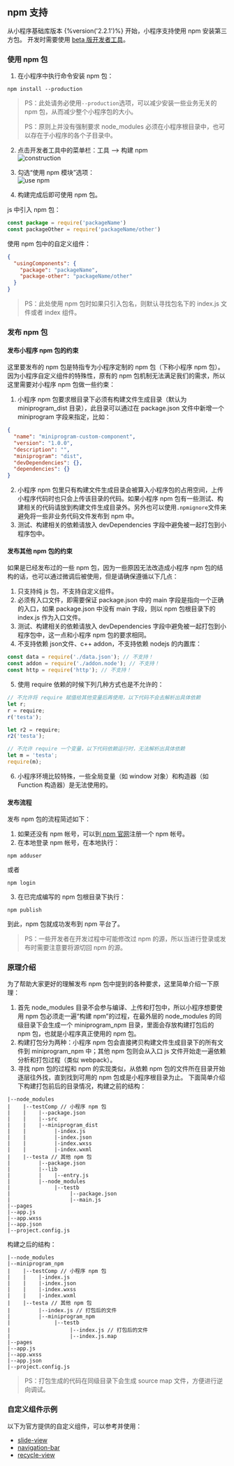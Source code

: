 ## npm 支持

从小程序基础库版本 {%version('2.2.1')%} 开始，小程序支持使用 npm 安装第三方包。 开发时需要使用 [beta 版开发者工具](./beta.md)。

### 使用 npm 包

1. 在小程序中执行命令安装 npm 包：

```
npm install --production
```

> PS：此处请务必使用`--production`选项，可以减少安装一些业务无关的 npm 包，从而减少整个小程序包的大小。
>
> PS：原则上并没有强制要求 node\_modules 必须在小程序根目录中，也可以存在于小程序的各个子目录中。

2. 点击开发者工具中的菜单栏：工具 --> 构建 npm
<br />![construction](../image/framework/construction.png)

3. 勾选“使用 npm 模块”选项：
<br />![use npm](../image/framework/use_npm.png)

4. 构建完成后即可使用 npm 包。

js 中引入 npm 包：

```js
const package = require('packageName')
const packageOther = require('packageName/other')
```

使用 npm 包中的自定义组件：

```json
{
  "usingComponents": {
    "package": "packageName",
    "package-other": "packageName/other"
  }
}
```

> PS：此处使用 npm 包时如果只引入包名，则默认寻找包名下的 index.js 文件或者 index 组件。

### 发布 npm 包

#### 发布小程序 npm 包的约束

这里要发布的 npm 包是特指专为小程序定制的 npm 包（下称小程序 npm 包）。因为小程序自定义组件的特殊性，原有的 npm 包机制无法满足我们的需求，所以这里需要对小程序 npm 包做一些约束：
1. 小程序 npm 包要求根目录下必须有构建文件生成目录（默认为 miniprogram\_dist 目录），此目录可以通过在 package.json 文件中新增一个 miniprogram 字段来指定，比如：

```json
{
  "name": "miniprogram-custom-component",
  "version": "1.0.0",
  "description": "",
  "miniprogram": "dist",
  "devDependencies": {},
  "dependencies": {}
}
```

2. 小程序 npm 包里只有构建文件生成目录会被算入小程序包的占用空间，上传小程序代码时也只会上传该目录的代码。如果小程序 npm 包有一些测试、构建相关的代码请放到构建文件生成目录外。另外也可以使用`.npmignore`文件来避免将一些非业务代码文件发布到 npm 中。
3. 测试、构建相关的依赖请放入 devDependencies 字段中避免被一起打包到小程序包中。

#### 发布其他 npm 包的约束

如果是已经发布过的一些 npm 包，因为一些原因无法改造成小程序 npm 包的结构的话，也可以通过微调后被使用，但是请确保遵循以下几点：

1. 只支持纯 js 包，不支持自定义组件。
2. 必须有入口文件，即需要保证 package.json 中的 main 字段是指向一个正确的入口，如果 package.json 中没有 main 字段，则以 npm 包根目录下的 index.js 作为入口文件。
3. 测试、构建相关的依赖请放入 devDependencies 字段中避免被一起打包到小程序包中，这一点和小程序 npm 包的要求相同。
4. 不支持依赖 json文件、c++ addon，不支持依赖 nodejs 的内置库：

```js
const data = require('./data.json'); // 不支持！
const addon = require('./addon.node'); // 不支持！
const http = require('http'); // 不支持！
```

5. 使用 require 依赖的时候下列几种方式也是不允许的：

```js
// 不允许将 require 赋值给其他变量后再使用，以下代码不会去解析出具体依赖
let r;
r = require;
r('testa');

let r2 = require;
r2('testa');

// 不允许 require 一个变量，以下代码依赖运行时，无法解析出具体依赖
let m = 'testa';
require(m);
```

6. 小程序环境比较特殊，一些全局变量（如 window 对象）和构造器（如 Function 构造器）是无法使用的。

#### 发布流程

发布 npm 包的流程简述如下：

1. 如果还没有 npm 帐号，可以到[ npm 官网](https://www.npmjs.com/)注册一个 npm 帐号。
2. 在本地登录 npm 帐号，在本地执行：

```
npm adduser
```

或者

```
npm login
```

3. 在已完成编写的 npm 包根目录下执行：

```
npm publish
```

到此，npm 包就成功发布到 npm 平台了。

> PS：一些开发者在开发过程中可能修改过 npm 的源，所以当进行登录或发布时需要注意要将源切回 npm 的源。

### 原理介绍

为了帮助大家更好的理解发布 npm 包中提到的各种要求，这里简单介绍一下原理：

1. 首先 node\_modules 目录不会参与编译、上传和打包中，所以小程序想要使用 npm 包必须走一遍“构建 npm”的过程，在最外层的 node\_modules 的同级目录下会生成一个 miniprogram\_npm 目录，里面会存放构建打包后的 npm 包，也就是小程序真正使用的 npm 包。
2. 构建打包分为两种：小程序 npm 包会直接拷贝构建文件生成目录下的所有文件到 miniprogram\_npm 中；其他 npm 包则会从入口 js 文件开始走一遍依赖分析和打包过程（类似 webpack）。
3. 寻找 npm 包的过程和 npm 的实现类似，从依赖 npm 包的文件所在目录开始逐层往外找，直到找到可用的 npm 包或是小程序根目录为止。
下面简单介绍下构建打包前后的目录情况，构建之前的结构：

```
|--node_modules
|    |--testComp // 小程序 npm 包
|    |    |--package.json
|    |    |--src
|    |    |--miniprogram_dist
|    |         |-index.js
|    |         |-index.json
|    |         |-index.wxss
|    |         |-index.wxml
|    |--testa // 其他 npm 包
|         |--package.json
|         |--lib
|         |    |--entry.js
|         |--node_modules
|              |--testb
|                   |--package.json
|                   |--main.js
|--pages
|--app.js
|--app.wxss
|--app.json
|--project.config.js
```

构建之后的结构：

```
|--node_modules
|--miniprogram_npm
|    |--testComp // 小程序 npm 包
|    |    |-index.js
|    |    |-index.json
|    |    |-index.wxss
|    |    |-index.wxml
|    |--testa // 其他 npm 包
|         |--index.js // 打包后的文件
|         |--miniprogram_npm
|              |--testb
|                   |--index.js // 打包后的文件
|                   |--index.js.map
|--pages
|--app.js
|--app.wxss
|--app.json
|--project.config.js
```

> PS：打包生成的代码在同级目录下会生成 source map 文件，方便进行逆向调试。

### 自定义组件示例

以下为官方提供的自定义组件，可以参考并使用：

* [slide-view](https://github.com/wechat-miniprogram/slide-view)
* [navigation-bar](https://github.com/wechat-miniprogram/navigation-bar)
* [recycle-view](https://github.com/wechat-miniprogram/recycle-view)
